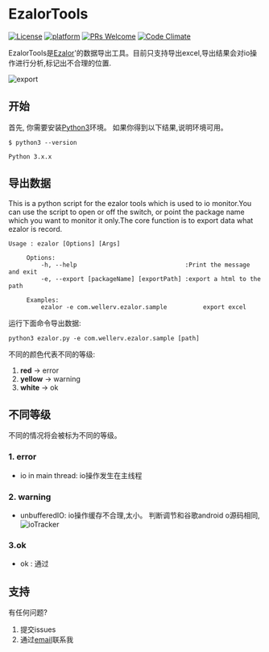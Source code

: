 # EzalorTools

[![License](https://img.shields.io/badge/License-Apache%202.0-blue.svg)](LICENSE)
[![platform](https://img.shields.io/badge/platform-Python3-yellow.svg)](https://www.android.com)
[![PRs Welcome](https://img.shields.io/badge/prs-welcome-brightgreen.svg)](http://makeapullrequest.com)
[![Code Climate](https://img.shields.io/codeclimate/issues/github/me-and/mdf.svg)](https://github.com/WellerV/Ezalor/issues)

EzalorTools是[Ezalor][1]'的数据导出工具。目前只支持导出excel,导出结果会对io操作进行分析,标记出不合理的位置.
 
 ![export][2]

## 开始
首先, 你需要安装[Python3][3]环境。
如果你得到以下结果,说明环境可用。
```shell
$ python3 --version

Python 3.x.x
```

## 导出数据
This is a python script for the ezalor tools which is used to io monitor.You can use the script to open or
off the switch, or point the package name which you want to monitor it only.The core function is to export
data what ezalor is record.
```
Usage : ezalor [Options] [Args]

     Options:
         -h, --help                              :Print the message and exit
         -e, --export [packageName] [exportPath] :export a html to the path

     Examples:
         ezalor -e com.wellerv.ezalor.sample          export excel
```
运行下面命令导出数据:
```shell
python3 ezalor.py -e com.wellerv.ezalor.sample [path]
```

 不同的颜色代表不同的等级:
 1. **red** -> error
 2. **yellow** -> warning
 3. **white** -> ok
 
 ## 不同等级
 不同的情况将会被标为不同的等级。
 ### 1. error
 - io in main thread: io操作发生在主线程
 ### 2. warning
 - unbufferedIO: io操作缓存不合理,太小。
判断调节和谷歌android o源码相同,
 ![ioTracker][4]
 ### 3.ok
 - ok : 通过

## 支持
有任何问题?

1. 提交issues
2. 通过[email][5]联系我


  [1]: https://github.com/WellerV/Ezalor
  [2]: http://on8vjlgub.bkt.clouddn.com/%E5%B0%8F%E4%B9%A6%E5%8C%A0/ezalortools_export.png "ezalortools_export"
  [3]: https://www.python.org/download/releases/3.0/
  [4]: http://on8vjlgub.bkt.clouddn.com/%E5%B0%8F%E4%B9%A6%E5%8C%A0/iotracker.jpg "iotracker"
  [5]: huweigoodboy@126.com